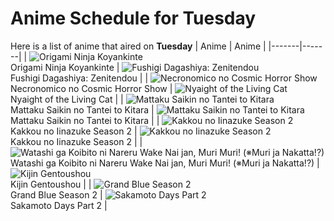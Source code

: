 # Anime Schedule for Tuesday
Here is a list of anime that aired on **Tuesday** 
| Anime | Anime |
|-------|-------|
| ![Origami Ninja Koyankinte](https://cdn.myanimelist.net/images/anime/1860/106477.webp)<br>Origami Ninja Koyankinte | ![Fushigi Dagashiya: Zenitendou](https://cdn.myanimelist.net/images/anime/1602/150098.webp)<br>Fushigi Dagashiya: Zenitendou |
| ![Necronomico no Cosmic Horror Show](https://cdn.myanimelist.net/images/anime/1845/150343.webp)<br>Necronomico no Cosmic Horror Show | ![Nyaight of the Living Cat](https://cdn.myanimelist.net/images/anime/1411/150445.webp)<br>Nyaight of the Living Cat |
| ![Mattaku Saikin no Tantei to Kitara](https://cdn.myanimelist.net/images/anime/1323/149460.webp)<br>Mattaku Saikin no Tantei to Kitara | ![Mattaku Saikin no Tantei to Kitara](https://cdn.myanimelist.net/images/anime/1323/149460.webp)<br>Mattaku Saikin no Tantei to Kitara |
| ![Kakkou no Iinazuke Season 2](https://cdn.myanimelist.net/images/anime/1551/150517.webp)<br>Kakkou no Iinazuke Season 2 | ![Kakkou no Iinazuke Season 2](https://cdn.myanimelist.net/images/anime/1551/150517.webp)<br>Kakkou no Iinazuke Season 2 |
| ![Watashi ga Koibito ni Nareru Wake Nai jan, Muri Muri! (※Muri ja Nakatta!?)](https://cdn.myanimelist.net/images/anime/1887/150496.webp)<br>Watashi ga Koibito ni Nareru Wake Nai jan, Muri Muri! (※Muri ja Nakatta!?) | ![Kijin Gentoushou](https://cdn.myanimelist.net/images/anime/1722/148906.webp)<br>Kijin Gentoushou |
| ![Grand Blue Season 2](https://cdn.myanimelist.net/images/anime/1108/150583.webp)<br>Grand Blue Season 2 | ![Sakamoto Days Part 2](https://cdn.myanimelist.net/images/anime/1758/148719.webp)<br>Sakamoto Days Part 2 |
